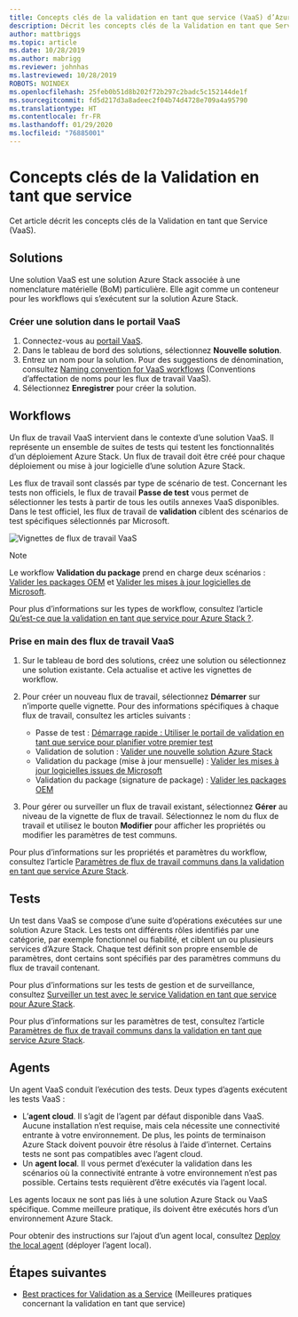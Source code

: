 ```yaml
---
title: Concepts clés de la validation en tant que service (VaaS) d’Azure Stack
description: Décrit les concepts clés de la Validation en tant que Service Azure Stack.
author: mattbriggs
ms.topic: article
ms.date: 10/28/2019
ms.author: mabrigg
ms.reviewer: johnhas
ms.lastreviewed: 10/28/2019
ROBOTS: NOINDEX
ms.openlocfilehash: 25feb0b51d8b202f72b297c2badc5c152144de1f
ms.sourcegitcommit: fd5d217d3a8adeec2f04b74d4728e709a4a95790
ms.translationtype: HT
ms.contentlocale: fr-FR
ms.lasthandoff: 01/29/2020
ms.locfileid: "76885001"
---
```

# <a name="validation-as-a-service-key-concepts"></a>Concepts clés de la Validation en tant que service

Cet article décrit les concepts clés de la Validation en tant que Service (VaaS).

## <a name="solutions"></a>Solutions

Une solution VaaS est une solution Azure Stack associée à une nomenclature matérielle (BoM) particulière. Elle agit comme un conteneur pour les workflows qui s’exécutent sur la solution Azure Stack.

### <a name="create-a-solution-in-the-vaas-portal"></a>Créer une solution dans le portail VaaS

1. Connectez-vous au [portail VaaS](https://azurestackvalidation.com).
2. Dans le tableau de bord des solutions, sélectionnez **Nouvelle solution**.
3. Entrez un nom pour la solution. Pour des suggestions de dénomination, consultez [Naming convention for VaaS workflows](azure-stack-vaas-best-practice.md#naming-convention-for-vaas-solutions) (Conventions d’affectation de noms pour les flux de travail VaaS).
4. Sélectionnez **Enregistrer** pour créer la solution.

## <a name="workflows"></a>Workflows

Un flux de travail VaaS intervient dans le contexte d’une solution VaaS. Il représente un ensemble de suites de tests qui testent les fonctionnalités d’un déploiement Azure Stack. Un flux de travail doit être créé pour chaque déploiement ou mise à jour logicielle d’une solution Azure Stack.

Les flux de travail sont classés par type de scénario de test. Concernant les tests non officiels, le flux de travail **Passe de test** vous permet de sélectionner les tests à partir de tous les outils annexes VaaS disponibles. Dans le test officiel, les flux de travail de **validation** ciblent des scénarios de test spécifiques sélectionnés par Microsoft.

![Vignettes de flux de travail VaaS](media/tile_all-workflows.png)

> [!NOTE]
> Le workflow **Validation du package** prend en charge deux scénarios : [Valider les packages OEM](azure-stack-vaas-validate-oem-package.md) et [Valider les mises à jour logicielles de Microsoft](azure-stack-vaas-validate-microsoft-updates.md).

Pour plus d’informations sur les types de workflow, consultez l’article [Qu’est-ce que la validation en tant que service pour Azure Stack ?](azure-stack-vaas-overview.md).

### <a name="getting-started-with-vaas-workflows"></a>Prise en main des flux de travail VaaS

1. Sur le tableau de bord des solutions, créez une solution ou sélectionnez une solution existante. Cela actualise et active les vignettes de workflow.
2. Pour créer un nouveau flux de travail, sélectionnez **Démarrer** sur n’importe quelle vignette. Pour des informations spécifiques à chaque flux de travail, consultez les articles suivants :
    - Passe de test : [Démarrage rapide : Utiliser le portail de validation en tant que service pour planifier votre premier test](azure-stack-vaas-schedule-test-pass.md)
    - Validation de solution : [Valider une nouvelle solution Azure Stack](azure-stack-vaas-validate-solution-new.md)
    - Validation du package (mise à jour mensuelle) : [Valider les mises à jour logicielles issues de Microsoft](azure-stack-vaas-validate-microsoft-updates.md)
    - Validation du package (signature de package) : [Valider les packages OEM](azure-stack-vaas-validate-oem-package.md)

3. Pour gérer ou surveiller un flux de travail existant, sélectionnez **Gérer** au niveau de la vignette de flux de travail. Sélectionnez le nom du flux de travail et utilisez le bouton **Modifier** pour afficher les propriétés ou modifier les paramètres de test communs.

Pour plus d’informations sur les propriétés et paramètres du workflow, consultez l’article [Paramètres de flux de travail communs dans la validation en tant que service Azure Stack](azure-stack-vaas-parameters.md).

## <a name="tests"></a>Tests

Un test dans VaaS se compose d’une suite d’opérations exécutées sur une solution Azure Stack. Les tests ont différents rôles identifiés par une catégorie, par exemple fonctionnel ou fiabilité, et ciblent un ou plusieurs services d’Azure Stack. Chaque test définit son propre ensemble de paramètres, dont certains sont spécifiés par des paramètres communs du flux de travail contenant.

Pour plus d’informations sur les tests de gestion et de surveillance, consultez [Surveiller un test avec le service Validation en tant que service pour Azure Stack](azure-stack-vaas-monitor-test.md).

Pour plus d’informations sur les paramètres de test, consultez l’article [Paramètres de flux de travail communs dans la validation en tant que service Azure Stack](azure-stack-vaas-parameters.md).

## <a name="agents"></a>Agents

Un agent VaaS conduit l’exécution des tests. Deux types d’agents exécutent les tests VaaS :

- L’**agent cloud**. Il s’agit de l’agent par défaut disponible dans VaaS. Aucune installation n’est requise, mais cela nécessite une connectivité entrante à votre environnement. De plus, les points de terminaison Azure Stack doivent pouvoir être résolus à l’aide d’internet. Certains tests ne sont pas compatibles avec l’agent cloud.
- Un **agent local**. Il vous permet d’exécuter la validation dans les scénarios où la connectivité entrante à votre environnement n’est pas possible. Certains tests requièrent d’être exécutés via l’agent local.

Les agents locaux ne sont pas liés à une solution Azure Stack ou VaaS spécifique. Comme meilleure pratique, ils doivent être exécutés hors d’un environnement Azure Stack.

Pour obtenir des instructions sur l’ajout d’un agent local, consultez [Deploy the local agent](azure-stack-vaas-local-agent.md) (déployer l’agent local).

## <a name="next-steps"></a>Étapes suivantes

- [Best practices for Validation as a Service](azure-stack-vaas-best-practice.md) (Meilleures pratiques concernant la validation en tant que service)